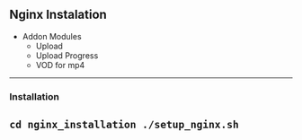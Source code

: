 ## Nginx Instalation
 - Addon Modules
   - Upload
   - Upload Progress
   - VOD for mp4
---
### Installation
`cd nginx_installation
 ./setup_nginx.sh`
---
